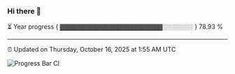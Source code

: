 ### Hi there 👋

⏳ Year progress { ▓▓▓▓▓▓▓▓▓▓▓▓▓▓▓▓▓▓▓▓▓▓▓░░░░░░░ } 78.93 %

---

⏰ Updated on Thursday, October 16, 2025 at 1:55 AM UTC

![Progress Bar CI](https://github.com/arthurbuhl/arthurbuhl/workflows/Progress%20Bar%20CI/badge.svg)

